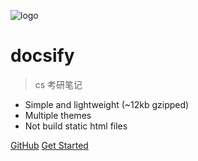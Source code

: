 ![logo](_media/icon.svg)

# docsify

> cs 考研笔记

* Simple and lightweight (~12kb gzipped)
* Multiple themes
* Not build static html files

[GitHub](https://github.com/docsifyjs/docsify/)
[Get Started](#quick-start)